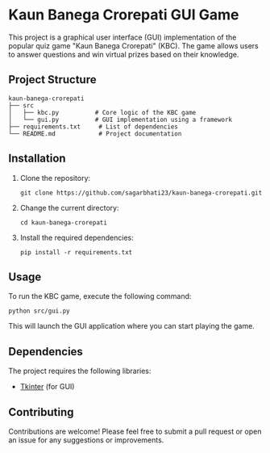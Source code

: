 # Kaun Banega Crorepati GUI Game

This project is a graphical user interface (GUI) implementation of the popular quiz game "Kaun Banega Crorepati" (KBC). The game allows users to answer questions and win virtual prizes based on their knowledge.

## Project Structure

```
kaun-banega-crorepati
├── src
│   ├── kbc.py          # Core logic of the KBC game
│   └── gui.py          # GUI implementation using a framework
├── requirements.txt     # List of dependencies
└── README.md            # Project documentation
```

## Installation

1. Clone the repository:
   ```
   git clone https://github.com/sagarbhati23/kaun-banega-crorepati.git
   ```

2. Change the current directory:
   ```
   cd kaun-banega-crorepati
   ```

3. Install the required dependencies:
   ```
   pip install -r requirements.txt
   ```

## Usage

To run the KBC game, execute the following command:
```
python src/gui.py
```

This will launch the GUI application where you can start playing the game.

## Dependencies

The project requires the following libraries:
- [Tkinter](https://docs.python.org/3/library/tkinter.html) (for GUI)

## Contributing

Contributions are welcome! Please feel free to submit a pull request or open an issue for any suggestions or improvements.

